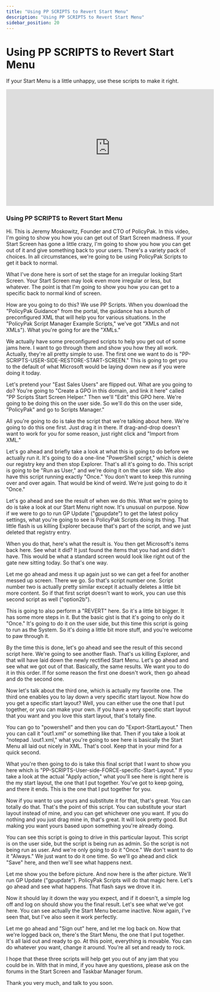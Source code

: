 ```yaml
---
title: "Using PP SCRIPTS to Revert Start Menu"
description: "Using PP SCRIPTS to Revert Start Menu"
sidebar_position: 20
---
```

# Using PP SCRIPTS to Revert Start Menu

If your Start Menu is a little unhappy, use these scripts to make it right.

<iframe width="560" height="315" src="https://www.youtube.com/embed/u59dI77JP8M?si=nOUK4FTUtGTghTG5" title="YouTube video player" frameborder="0" allow="accelerometer; autoplay; clipboard-write; encrypted-media; gyroscope; picture-in-picture; web-share" referrerpolicy="strict-origin-when-cross-origin" allowfullscreen></iframe>

### Using PP SCRIPTS to Revert Start Menu

Hi. This is Jeremy Moskowitz, Founder and CTO of PolicyPak. In this video, I'm going to show you how
you can get out of Start Screen madness. If your Start Screen has gone a little crazy, I'm going to
show you how you can get out of it and give something back to your users. There's a variety pack of
choices. In all circumstances, we're going to be using PolicyPak Scripts to get it back to normal.

What I've done here is sort of set the stage for an irregular looking Start Screen. Your Start
Screen may look even more irregular or less, but whatever. The point is that I'm going to show you
how you can get to a specific back to normal kind of screen.

How are you going to do this? We use PP Scripts. When you download the "PolicyPak Guidance" from the
portal, the guidance has a bunch of preconfigured XML that will help you for various situations. In
the "PolicyPak Script Manager Example Scripts," we've got "XMLs and not XMLs"). What you're going
for are the "XMLs."

We actually have some preconfigured scripts to help you get out of some jams here. I want to go
through them and show you how they all work. Actually, they're all pretty simple to use. The first
one we want to do is "PP-SCRIPTS-USER-SIDE-RESTORE-START-SCREEN." This is going to get you to the
default of what Microsoft would be laying down new as if you were doing it today.

Let's pretend your "East Sales Users" are flipped out. What are you going to do? You're going to
"Create a GPO in this domain, and link it here" called "PP Scripts Start Screen Helper." Then we'll
"Edit" this GPO here. We're going to be doing this on the user side. So we'll do this on the user
side, "PolicyPak" and go to Scripts Manager."

All you're going to do is take the script that we're talking about here. We're going to do this one
first. Just drag it in there. If drag-and-drop doesn't want to work for you for some reason, just
right click and "Import from XML."

Let's go ahead and briefly take a look at what this is going to do before we actually run it. It's
going to do a one-line "PowerShell script," which is delete our registry key and then stop Explorer.
That's all it's going to do. This script is going to be "Run as User," and we're doing it on the
user side. We also have this script running exactly "Once." You don't want to keep this running over
and over again. That would be kind of weird. We're just going to do it "Once."

Let's go ahead and see the result of when we do this. What we're going to do is take a look at our
Start Menu right now. It's unusual on purpose. Now if we were to go to run GP Update ("gpupdate") to
get the latest policy settings, what you're going to see is PolicyPak Scripts doing its thing. That
little flash is us killing Explorer because that's part of the script, and we just deleted that
registry entry.

When you do that, here's what the result is. You then get Microsoft's items back here. See what it
did? It just found the items that you had and didn't have. This would be what a standard screen
would look like right out of the gate new sitting today. So that's one way.

Let me go ahead and mess it up again just so we can get a feel for another messed up screen. There
we go. So that's script number one. Script number two is actually pretty similar except it actually
deletes a little bit more content. So if that first script doesn't want to work, you can use this
second script as well ("option2b").

This is going to also perform a "REVERT" here. So it's a little bit bigger. It has some more steps
in it. But the basic gist is that it's going to only do it "Once." It's going to do it on the user
side, but this time this script is going to run as the System. So it's doing a little bit more
stuff, and you're welcome to paw through it.

By the time this is done, let's go ahead and see the result of this second script here. We're going
to see another flash. That's us killing Explorer, and that will have laid down the newly rectified
Start Menu. Let's go ahead and see what we got out of that. Basically, the same results. We want you
to do it in this order. If for some reason the first one doesn't work, then go ahead and do the
second one.

Now let's talk about the third one, which is actually my favorite one. The third one enables you to
lay down a very specific start layout. Now how do you get a specific start layout? Well, you can
either use the one that I put together, or you can make your own. If you have a very specific start
layout that you want and you love this start layout, that's totally fine.

You can go to "powershell" and then you can do "Export-StartLayout." Then you can call it "out1.xml"
or something like that. Then if you take a look at "notepad .\out1.xml," what you're going to see
here is basically the Start Menu all laid out nicely in XML. That's cool. Keep that in your mind for
a quick second.

What you're then going to do is take this final script that I want to show you here which is
"PP-SCRIPTS-User-side-FORCE-specific-Start-Layout." If you take a look at the actual "Apply action,"
what you'll see here is right here is the my start layout, the one that I put together. You've got
to keep going, and there it ends. This is the one that I put together for you.

Now if you want to use yours and substitute it for that, that's great. You can totally do that.
That's the point of this script. You can substitute your start layout instead of mine, and you can
get whichever one you want. If you do nothing and you just drag mine in, that's great. It will look
pretty good. But making you want yours based upon something you're already doing.

You can see this script is going to drive in this particular layout. This script is on the user
side, but the script is being run as admin. So the script is not being run as user. And we're only
going to do it "Once." We don't want to do it "Always." We just want to do it one time. So we'll go
ahead and click "Save" here, and then we'll see what happens next.

Let me show you the before picture. And now here is the after picture. We'll run GP Update
("gpupdate"). PolicyPak Scripts will do that magic here. Let's go ahead and see what happens. That
flash says we drove it in.

Now it should lay it down the way you expect, and if it doesn't, a simple log off and log on should
show you the final result. Let's see what we've got here. You can see actually the Start Menu became
inactive. Now again, I've seen that, but I've also seen it work perfectly.

Let me go ahead and "Sign out" here, and let me log back on. Now that we're logged back on, there's
the Start Menu, the one that I put together. It's all laid out and ready to go. At this point,
everything is movable. You can do whatever you want, change it around. You're all set and ready to
rock.

I hope that these three scripts will help get you out of any jam that you could be in. With that in
mind, if you have any questions, please ask on the forums in the Start Screen and Taskbar Manager
forum.

Thank you very much, and talk to you soon.
